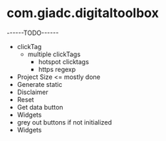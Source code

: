 # com.giadc.digitaltoolbox

------TODO------
+ clickTag
  - multiple clickTags
    + hotspot clicktags
    + https regexp
+ Project Size <= mostly done
+ Generate static
+ Disclaimer
+ Reset
+ Get data button
+ Widgets
+ grey out buttons if not initialized
+ Widgets
